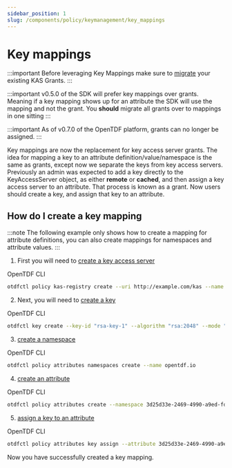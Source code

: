 ```yaml
---
sidebar_position: 1
slug: /components/policy/keymanagement/key_mappings
---
```


# Key mappings

:::important
Before leveraging Key Mappings make sure to [migrate](../key_access_grants.md#migration-to-key-mappings) your existing KAS Grants.
:::

:::important
v0.5.0 of the SDK will prefer key mappings over
grants. Meaning if a key mapping shows up for an attribute
the SDK will use the mapping and not the grant.
You **should** migrate all grants over to mappings in one
sitting
:::

:::important
As of v0.7.0 of the OpenTDF platform,
grants can no longer be assigned.
:::

Key mappings are now the replacement for key access server grants. The idea for mapping a key to an attribute definition/value/namespace is the same as grants, except now we separate the keys from key access servers. Previously an admin was expected to add a key directly to the KeyAccessServer object, as either **remote** or **cached**, and then assign a key access server to an attribute. That process is known as a grant. Now users should create a key, and assign that key to an attribute.

## How do I create a key mapping

:::note
The following example only shows how to create a mapping for
attribute definitions, you can also create mappings for namespaces
and attribute values.
:::

1. First you will need to [create a key access server](https://github.com/opentdf/platform/blob/main/service/policy/kasregistry/key_access_server_registry.proto#L630)

OpenTDF CLI

```bash
otdfctl policy kas-registry create --uri http://example.com/kas --name example-kas
```

2. Next, you will need to [create a key](https://github.com/opentdf/platform/blob/main/service/policy/kasregistry/key_access_server_registry.proto#L644)

OpenTDF CLI

```bash
otdfctl key create --key-id "rsa-key-1" --algorithm "rsa:2048" --mode "local" --kas "891cfe85-b381-4f85-9699-5f7dbfe2a9ab" --wrapping-key-id "virtru-stored-key" --wrapping-key "a8c4824daafcfa38ed0d13002e92b08720e6c4fcee67d52e954c1a6e045907d1"
```

3. [create a namespace](https://github.com/opentdf/platform/blob/main/service/policy/namespaces/namespaces.proto#L180)

OpenTDF CLI

```bash
otdfctl policy attributes namespaces create --name opentdf.io
```

4. [create an attribute](https://github.com/opentdf/platform/blob/main/service/policy/attributes/attributes.proto#L415)

OpenTDF CLI

```bash
otdfctl policy attributes create --namespace 3d25d33e-2469-4990-a9ed-fdd13ce74436 --name myattribute --rule ANY_OF
```

5. [assign a key to an attribute](https://github.com/opentdf/platform/blob/main/service/policy/attributes/attributes.proto#L457)

OpenTDF CLI

```bash
otdfctl policy attributes key assign --attribute 3d25d33e-2469-4990-a9ed-fdd13ce74436 --key-id 8f7e6d5c-4b3a-2d1e-9f8d-7c6b5a432f1d
```

Now you have successfully created a key mapping.
